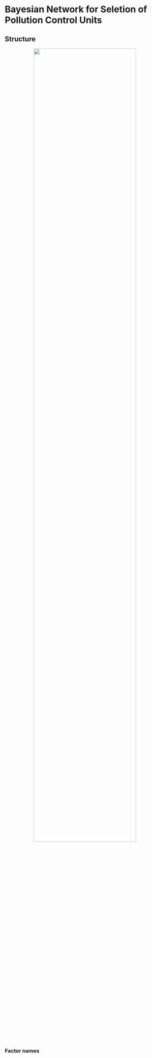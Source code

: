 # Bayesian Network for Seletion of Pollution Control Units

## Structure

<p align="center">
  <img src=https://github.com/jodhernandezbe/PCU_case_study/blob/master/Bayesian_Network_PCU.png width="80%">
</p>

### Factor names
